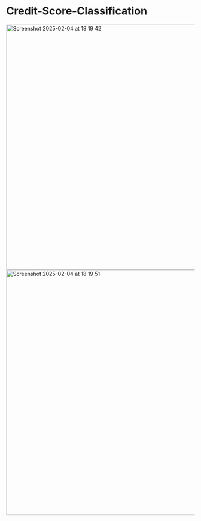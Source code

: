 # Credit-Score-Classification


<img width="656" alt="Screenshot 2025-02-04 at 18 19 42" src="https://github.com/user-attachments/assets/02c2013b-4f55-4ae8-b571-1760ddfa7906" />


<img width="655" alt="Screenshot 2025-02-04 at 18 19 51" src="https://github.com/user-attachments/assets/c310b1d2-6895-4b85-b2a5-e8d5da98d616" />

